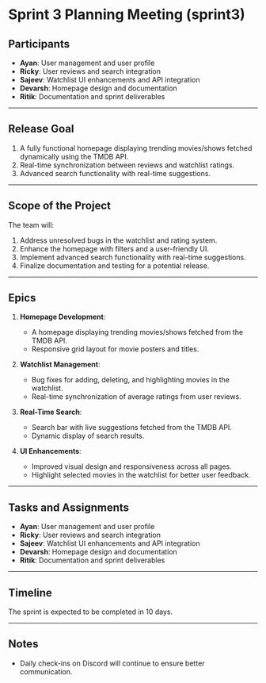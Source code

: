 # Sprint 3 Planning Meeting (sprint3)

## Participants
- **Ayan**: User management and user profile
- **Ricky**: User reviews and search integration
- **Sajeev**: Watchlist UI enhancements and API integration
- **Devarsh**: Homepage design and documentation
- **Ritik**: Documentation and sprint deliverables

---

## Release Goal
1. A fully functional homepage displaying trending movies/shows fetched dynamically using the TMDB API.
2. Real-time synchronization between reviews and watchlist ratings.
3. Advanced search functionality with real-time suggestions.

---

## Scope of the Project
The team will:
1. Address unresolved bugs in the watchlist and rating system.
2. Enhance the homepage with filters and a user-friendly UI.
3. Implement advanced search functionality with real-time suggestions.
4. Finalize documentation and testing for a potential release.

---

## Epics
1. **Homepage Development**:
   - A homepage displaying trending movies/shows fetched from the TMDB API.
   - Responsive grid layout for movie posters and titles.

2. **Watchlist Management**:
   - Bug fixes for adding, deleting, and highlighting movies in the watchlist.
   - Real-time synchronization of average ratings from user reviews.

3. **Real-Time Search**:
   - Search bar with live suggestions fetched from the TMDB API.
   - Dynamic display of search results.

4. **UI Enhancements**:
   - Improved visual design and responsiveness across all pages.
   - Highlight selected movies in the watchlist for better user feedback.

---

## Tasks and Assignments
- **Ayan**: User management and user profile
- **Ricky**: User reviews and search integration
- **Sajeev**: Watchlist UI enhancements and API integration
- **Devarsh**: Homepage design and documentation
- **Ritik**: Documentation and sprint deliverables

---

## Timeline
The sprint is expected to be completed in 10 days.

---

## Notes
- Daily check-ins on Discord will continue to ensure better communication.
